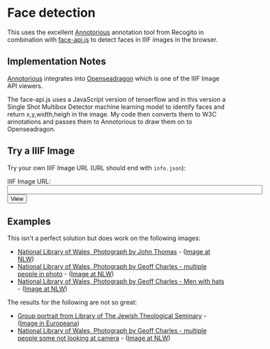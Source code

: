# Face detection

This uses the excellent [Annotorious](https://recogito.github.io/annotorious/) annotation tool from Recogito in combination with [face-api.js](https://itnext.io/face-api-js-javascript-api-for-face-recognition-in-the-browser-with-tensorflow-js-bcc2a6c4cf07) to detect faces in IIIF images in the browser. 

## Implementation Notes

[Annotorious](https://recogito.github.io/annotorious/) integrates into [Openseadragon](https://openseadragon.github.io/) which is one of the IIIF Image API viewers. 

The face-api.js uses a JavaScript version of tenserflow and in this version a Single Shot Multibox Detector machine learning model to identify faces and return x,y,width,heigh in the image. My code then converts them to W3C annotations and passes them to Annotorious to draw them on to Openseadragon. 

## Try a IIIF Image

Try your own IIIF Image URL (URL should end with `info.json`): 
<form action="demo.html" method="GET">
<div class="form-group">
<label for="image_api">IIIF Image URL:</label>
<input type="text" id="image_api" name="iiif-content" size="70"/>
<button type="submit">View</button>
</div>    
</form>

## Examples

This isn't a perfect solution but does work on the following images:

 * [National Library of Wales, Photograph by John Thomas](demo.html?iiif-content=https://damsssl.llgc.org.uk/iiif/2.0/image/4670355) - ([Image at NLW](https://viewer.library.wales/4670355))
 * [National Library of Wales, Photograph by Geoff Charles - multiple people in photo](demo.html?iiif-content=https://damsssl.llgc.org.uk/iiif/2.0/image/1459052) - ([Image at NLW](https://viewer.library.wales/1459048))
 * [National Library of Wales, Photograph by Geoff Charles - Men with hats](demo.html?iiif-content=https://damsssl.llgc.org.uk/iiif/2.0/image/1507516) - ([Image at NLW](https://viewer.library.wales/1507515))

The results for the following are not so great:

 * [Group portrait from Library of The Jewish Theological Seminary](demo.html?iiif-content=https://media.jhn.ngo/iiif/2/DC_JTSA:oai_jts_jts_38225:38225_PNT_G_01880.tif.tiff) - ([Image in Europeana](https://www.europeana.eu/en/item/232/https___digitalcollections_jtsa_edu_islandora_object_jts_3A38225_datastream_TN_view__5BGroup_20portrait_5D__jpg))
 * [National Library of Wales, Photograph by Geoff Charles - multiple people some not looking at camera](demo.html?iiif-content=https://damsssl.llgc.org.uk/iiif/2.0/image/1459049) - ([Image at NLW](https://viewer.library.wales/1459048))
